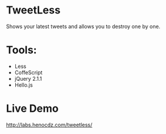 TweetLess
=============

Shows your latest tweets and allows you to destroy one by one.

Tools:
===

- Less
- CoffeScript
- jQuery 2.1.1
- Hello.js

Live Demo
===

http://labs.henocdz.com/tweetless/